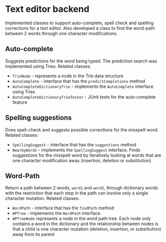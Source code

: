 # Text editor backend
Implemented classes to support auto-complete, spell check and spelling corrections for a text editor. Also developed a class to find the 
word-path between 2 words through one character modifications.

## Auto-complete
Suggests predictions for the word being typed. The prediction search was implemented using Tries.
Related classes:
* ```TrieNode``` - represents a node in the Trie data structure
* ```AutoComplete``` - interface that has the ```predictCompletions``` method
* ```AutoCompleteDictionaryTrie``` - implements the ```AutoComplete``` interface using Tries
* ```AutoCompleteDictionaryTrieTester``` - JUnit tests for the auto-complete feature

## Spelling suggestions
Does spell-check and suggests possible corrections for the misspelt word.
Related classes:
* ```SpellingSuggest``` - interface that has the ```suggestions``` method
* ```NearbyWords``` - implements the ```SpellingSuggest``` interface. Finds suggestions for the misspelt word by iteratively 
looking at words that are one character modification away (insertion, deletion or substitution)

## Word-Path
Return a path between 2 words, ```word1``` and ```word2```, through dictionary words with the restriction that each step in the path can 
involve only a single character mutation.
Related classes:
* ```WordPath``` - interface that has the ```findPath``` method
* ```WPTree``` - implements the ```WordPath``` interface. 
* ```WPTreeNode``` represents a node in the word path tree. Each node only
contains a word in the dictionary and the relationship between nodes is that a child is one character mutation (deletion, insertion, or
substitution) away from its parent




